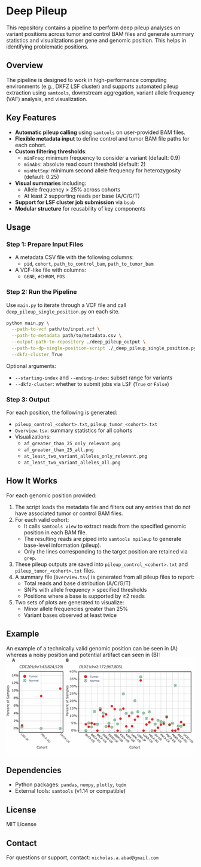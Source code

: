 # Deep Pileup

This repository contains a pipeline to perform deep pileup analyses on variant positions across tumor and control BAM files and generate summary statistics and visualizations per gene and genomic position. This helps in identifying problematic positions.

## Overview

The pipeline is designed to work in high-performance computing environments (e.g., DKFZ LSF cluster) and supports automated pileup extraction using `samtools`, downstream aggregation, variant allele frequency (VAF) analysis, and visualization.

## Key Features

- **Automatic pileup calling** using `samtools` on user-provided BAM files.
- **Flexible metadata input** to define control and tumor BAM file paths for each cohort.
- **Custom filtering thresholds**:
  - `minFreq`: minimum frequency to consider a variant (default: 0.9)
  - `minAbs`: absolute read count threshold (default: 2)
  - `minHetSnp`: minimum second allele frequency for heterozygosity (default: 0.25)
- **Visual summaries** including:
  - Allele frequency > 25% across cohorts
  - At least 2 supporting reads per base (A/C/G/T)
- **Support for LSF cluster job submission** via `bsub`
- **Modular structure** for reusability of key components

## Usage

### Step 1: Prepare Input Files

- A metadata CSV file with the following columns:
  - `pid`, `cohort`, `path_to_control_bam`, `path_to_tumor_bam`
- A VCF-like file with columns:
  - `GENE`, `#CHROM`, `POS`

### Step 2: Run the Pipeline

Use `main.py` to iterate through a VCF file and call `deep_pileup_single_position.py` on each site.

```bash
python main.py \
  --path-to-vcf path/to/input.vcf \
  --path-to-metadata path/to/metadata.csv \
  --output-path-to-repository ./deep_pileup_output \
  --path-to-dp-single-position-script ./_deep_pileup_single_position.py \
  --dkfz-cluster True
```

Optional arguments:

- `--starting-index` and `--ending-index`: subset range for variants
- `--dkfz-cluster`: whether to submit jobs via LSF (`True` or `False`)

### Step 3: Output

For each position, the following is generated:

- `pileup_control_<cohort>.txt`, `pileup_tumor_<cohort>.txt`
- `Overview.tsv`: summary statistics for all cohorts
- Visualizations:
  - `af_greater_than_25_only_relevant.png`
  - `af_greater_than_25_all.png`
  - `at_least_two_variant_alleles_only_relevant.png`
  - `at_least_two_variant_alleles_all.png`

## How It Works

For each genomic position provided:

1. The script loads the metadata file and filters out any entries that do not have associated tumor or control BAM files.
2. For each valid cohort:
   - It calls `samtools view` to extract reads from the specified genomic position in each BAM file.
   - The resulting reads are piped into `samtools mpileup` to generate base-level information (pileup).
   - Only the lines corresponding to the target position are retained via `grep`.
3. These pileup outputs are saved into `pileup_control_<cohort>.txt` and `pileup_tumor_<cohort>.txt` files.
4. A summary file (`Overview.tsv`) is generated from all pileup files to report:
   - Total reads and base distribution (A/C/G/T)
   - SNPs with allele frequency > specified thresholds
   - Positions where a base is supported by ≥2 reads
5. Two sets of plots are generated to visualize:
   - Minor allele frequencies greater than 25%
   - Variant bases observed at least twice

## Example

An example of a technically valid genomic position can be seen in (A) whereas a noisy position and potential artifact can seen in (B):
![](./assets/paper_example.jpg)

## Dependencies

- Python packages: `pandas`, `numpy`, `plotly`, `tqdm`
- External tools: `samtools` (v1.14 or compatible)

## License

MIT License

## Contact

For questions or support, contact: `nicholas.a.abad@gmail.com`

